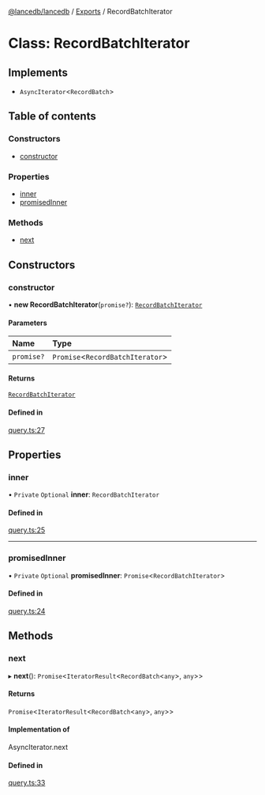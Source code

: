 [@lancedb/lancedb](../README.md) / [Exports](../modules.md) / RecordBatchIterator

# Class: RecordBatchIterator

## Implements

- `AsyncIterator`\<`RecordBatch`\>

## Table of contents

### Constructors

- [constructor](RecordBatchIterator.md#constructor)

### Properties

- [inner](RecordBatchIterator.md#inner)
- [promisedInner](RecordBatchIterator.md#promisedinner)

### Methods

- [next](RecordBatchIterator.md#next)

## Constructors

### constructor

• **new RecordBatchIterator**(`promise?`): [`RecordBatchIterator`](RecordBatchIterator.md)

#### Parameters

| Name | Type |
| :------ | :------ |
| `promise?` | `Promise`\<`RecordBatchIterator`\> |

#### Returns

[`RecordBatchIterator`](RecordBatchIterator.md)

#### Defined in

[query.ts:27](https://github.com/lancedb/lancedb/blob/3499aee/nodejs/lancedb/query.ts#L27)

## Properties

### inner

• `Private` `Optional` **inner**: `RecordBatchIterator`

#### Defined in

[query.ts:25](https://github.com/lancedb/lancedb/blob/3499aee/nodejs/lancedb/query.ts#L25)

___

### promisedInner

• `Private` `Optional` **promisedInner**: `Promise`\<`RecordBatchIterator`\>

#### Defined in

[query.ts:24](https://github.com/lancedb/lancedb/blob/3499aee/nodejs/lancedb/query.ts#L24)

## Methods

### next

▸ **next**(): `Promise`\<`IteratorResult`\<`RecordBatch`\<`any`\>, `any`\>\>

#### Returns

`Promise`\<`IteratorResult`\<`RecordBatch`\<`any`\>, `any`\>\>

#### Implementation of

AsyncIterator.next

#### Defined in

[query.ts:33](https://github.com/lancedb/lancedb/blob/3499aee/nodejs/lancedb/query.ts#L33)
